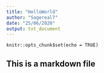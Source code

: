```yaml
---
title: "HelloWorld"
author: "Sagereal7"
date: "25/06/2020"
output: txt_document
---
```



```{r setup, include=FALSE}
knitr::opts_chunk$set(echo = TRUE)
```

## This is a markdown file

